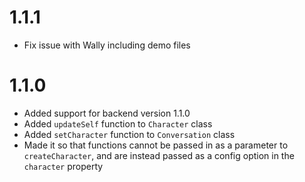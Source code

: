 # 1.1.1

- Fix issue with Wally including demo files

# 1.1.0

- Added support for backend version 1.1.0
- Added `updateSelf` function to `Character` class
- Added `setCharacter` function to `Conversation` class
- Made it so that functions cannot be passed in as a parameter to `createCharacter`, and are instead passed as a config option in the `character` property
